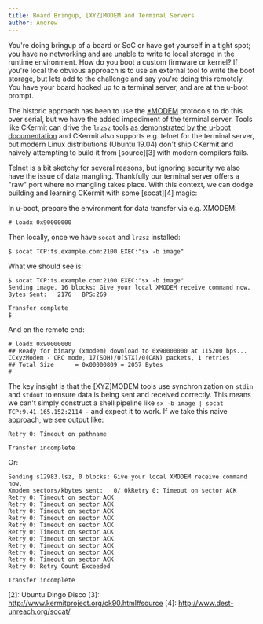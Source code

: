 ```yaml
---
title: Board Bringup, [XYZ]MODEM and Terminal Servers
author: Andrew
---
```


You're doing bringup of a board or SoC or have got yourself in a tight spot;
you have no networking and are unable to write to local storage in the runtime
environment. How do you boot a custom firmware or kernel? If you're local the
obvious approach is to use an external tool to write the boot storage, but lets
add to the challenge and say you're doing this remotely. You have your board
hooked up to a terminal server, and are at the u-boot prompt.

The historic approach has been to use the [\*MODEM][0] protocols to do this
over serial, but we have the added impediment of the terminal server. Tools
like CKermit can drive the `lrzsz` tools [as demonstrated by the u-boot
documentation][1] and CKermit also supports e.g. telnet for the terminal
server, but modern Linux distributions (Ubuntu 19.04) don't ship CKermit and
naively attempting to build it from [source][3] with modern compilers fails.

Telnet is a bit sketchy for several reasons, but ignoring security we also have
the issue of data mangling. Thankfully our terminal server offers a "raw" port
where no mangling takes place. With this context, we can dodge building and
learning CKermit with some [socat][4] magic:

In u-boot, prepare the environment for data transfer via e.g. XMODEM:

```
# loadx 0x90000000
```

Then locally, once we have `socat` and `lrzsz` installed:

```
$ socat TCP:ts.example.com:2100 EXEC:"sx -b image"
```

What we should see is:

```
$ socat TCP:ts.example.com:2100 EXEC:"sx -b image"
Sending image, 16 blocks: Give your local XMODEM receive command now.
Bytes Sent:   2176   BPS:269

Transfer complete
$
```

And on the remote end:

```
# loadx 0x90000000
## Ready for binary (xmodem) download to 0x90000000 at 115200 bps...
CCxyzModem - CRC mode, 17(SOH)/0(STX)/0(CAN) packets, 1 retries
## Total Size      = 0x00000809 = 2057 Bytes
#
```

The key insight is that the [XYZ]MODEM tools use synchronization on `stdin` and
`stdout` to ensure data is being sent and received correctly. This means we
can't simply construct a shell pipeline like `sx -b image | socat
TCP:9.41.165.152:2114 -` and expect it to work. If we take this naive approach,
we see output like:

```
Retry 0: Timeout on pathname

Transfer incomplete
```

Or:

```
Sending s12983.lsz, 0 blocks: Give your local XMODEM receive command now.
Xmodem sectors/kbytes sent:   0/ 0kRetry 0: Timeout on sector ACK
Retry 0: Timeout on sector ACK
Retry 0: Timeout on sector ACK
Retry 0: Timeout on sector ACK
Retry 0: Timeout on sector ACK
Retry 0: Timeout on sector ACK
Retry 0: Timeout on sector ACK
Retry 0: Timeout on sector ACK
Retry 0: Timeout on sector ACK
Retry 0: Timeout on sector ACK
Retry 0: Timeout on sector ACK
Retry 0: Retry Count Exceeded

Transfer incomplete
```

[0]: https://en.wikipedia.org/wiki/ZMODEM
[1]: https://www.denx.de/wiki/publish/DULG/to-delete/UBootCmdGroupDownload.html#Section_5.9.5.3.
[2]: Ubuntu Dingo Disco
[3]: http://www.kermitproject.org/ck90.html#source
[4]: http://www.dest-unreach.org/socat/
